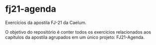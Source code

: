 fj21-agenda
===========
Exercícios da apostila FJ-21 da Caelum.

O objetivo do repositório é conter todos os exercícios relacionados aos capítulos da apostila agrupados em um único projeto:
FJ21-Agenda.

